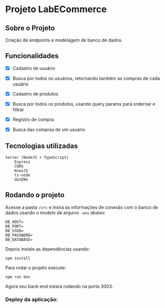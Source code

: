 # Projeto LabECommerce

## Sobre o Projeto

Criação de endpoints e modelagem de banco de dados.

## Funcionalidades

- [x] Cadastro de usuário

- [x] Busca por todos os usuários, retornando também as compras de cada usuário

- [x] Cadastro de produtos

- [x] Busca por todos os produtos, usando query params para ordernar e filtrar

- [x] Registro de compra

- [x] Busca das compras de um usuário

## Tecnologias utilizadas

```
Server (NodeJS + TypeScript)
    Express
    CORS
    KnexJS
    ts-node
    dotENV
```

## Rodando o projeto

Acesse a pasta `/src` e insira as informações de conexão com o banco de dados usando o modelo de arquivo `.env` abaixo:

```
DB_HOST= 
DB_PORT= 
DB_USER= 
DB_PASSWORD= 
DB_DATABASE= 
```

Depois instale as dependências usando:

```
npm install
```

Para rodar o projeto execute:

```
npm run dev
```

Agora seu back-end estará rodando na porta 3003.

### Deploy da aplicação: